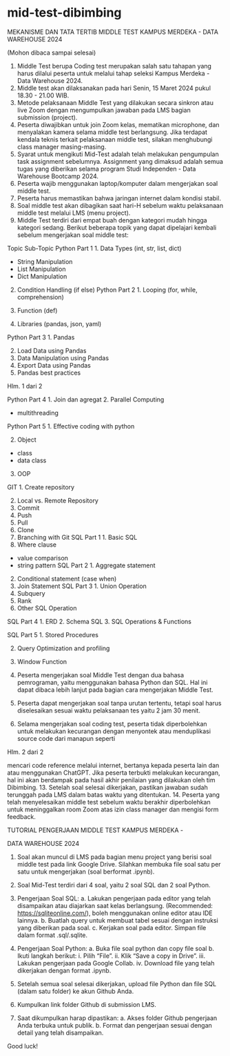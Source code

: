 # mid-test-dibimbing

MEKANISME DAN TATA TERTIB MIDDLE TEST
KAMPUS MERDEKA - DATA WAREHOUSE 2024

(Mohon dibaca sampai selesai)

1. Middle Test berupa Coding test merupakan salah satu tahapan yang harus dilalui peserta untuk melalui tahap seleksi Kampus Merdeka - Data Warehouse 2024.
2. Middle test akan dilaksanakan pada hari Senin, 15 Maret 2024 pukul 18.30 - 21.00 WIB.
3. Metode pelaksanaan Middle Test yang dilakukan secara sinkron atau live Zoom dengan mengumpulkan jawaban pada LMS bagian submission (project).
4. Peserta diwajibkan untuk join Zoom kelas, mematikan microphone, dan menyalakan kamera selama middle test berlangsung. Jika terdapat kendala teknis terkait pelaksanaan middle test, silakan menghubungi class manager masing-masing.
5. Syarat untuk mengikuti Mid-Test adalah telah melakukan pengumpulan task assignment sebelumnya. Assignment yang dimaksud adalah semua tugas yang diberikan selama program Studi Independen - Data Warehouse Bootcamp 2024.
6. Peserta wajib menggunakan laptop/komputer dalam mengerjakan soal middle test.
7. Peserta harus memastikan bahwa jaringan internet dalam kondisi stabil.
8. Soal middle test akan dibagikan saat hari-H sebelum waktu pelaksanaan middle test melalui LMS (menu project).
9. Middle Test terdiri dari empat buah dengan kategori mudah hingga kategori sedang. Berikut beberapa topik yang dapat dipelajari kembali sebelum mengerjakan
soal middle test:

Topic Sub-Topic
Python Part 1 1. Data Types (int, str, list, dict)
- String Manipulation
- List Manipulation
- Dict Manipulation
2. Condition Handling (if else)
Python Part 2 1. Looping (for, while, comprehension)

2. Function (def)
3. Libraries (pandas, json, yaml)

Python Part 3 1. Pandas

2. Load Data using Pandas
3. Data Manipulation using Pandas
4. Export Data using Pandas
5. Pandas best practices

Hlm. 1 dari 2

Python Part 4 1. Join dan agregat
2. Parallel Computing
- multithreading

Python Part 5 1. Effective coding with python

2. Object
- class
- data class
3. OOP

GIT 1. Create repository

2. Local vs. Remote Repository
3. Commit
4. Push
5. Pull
6. Clone
7. Branching with Git
SQL Part 1 1. Basic SQL
2. Where clause
- value comparison
- string pattern
SQL Part 2 1. Aggregate statement

2. Conditional statement (case when)
3. Join Statement
SQL Part 3 1. Union Operation
2. Subquery
3. Rank
4. Other SQL Operation

SQL Part 4 1. ERD
2. Schema SQL
3. SQL Operations & Functions

SQL Part 5 1. Stored Procedures

2. Query Optimization and profiling
3. Window Function

10. Peserta mengerjakan soal Middle Test dengan dua bahasa pemrograman, yaitu menggunakan bahasa Python dan SQL. Hal ini dapat dibaca lebih lanjut pada bagian cara mengerjakan Middle Test.
11. Peserta dapat mengerjakan soal tanpa urutan tertentu, tetapi soal harus diselesaikan sesuai waktu pelaksanaan tes yaitu 2 jam 30 menit.
12. Selama mengerjakan soal coding test, peserta tidak diperbolehkan untuk melakukan kecurangan dengan menyontek atau menduplikasi source code dari manapun seperti

Hlm. 2 dari 2

mencari code reference melalui internet, bertanya kepada peserta lain dan atau menggunakan ChatGPT. Jika peserta terbukti melakukan kecurangan, hal ini akan berdampak pada hasil akhir penilaian yang dilakukan oleh tim Dibimbing.
13. Setelah soal selesai dikerjakan, pastikan jawaban sudah terunggah pada LMS dalam batas waktu yang ditentukan.
14. Peserta yang telah menyelesaikan middle test sebelum waktu berakhir diperbolehkan untuk meninggalkan room Zoom atas izin class manager dan mengisi form feedback.

TUTORIAL PENGERJAAN MIDDLE TEST KAMPUS MERDEKA -

DATA WAREHOUSE 2024

1. Soal akan muncul di LMS pada bagian menu project yang berisi soal middle test pada link Google Drive. Silahkan membuka file soal satu per satu untuk mengerjakan (soal berformat .ipynb).
2. Soal Mid-Test terdiri dari 4 soal, yaitu 2 soal SQL dan 2 soal Python.
3. Pengerjaan Soal SQL:
a. Lakukan pengerjaan pada editor yang telah disampaikan atau diajarkan saat kelas berlangsung. (Recommended: https://sqliteonline.com/), boleh menggunakan online editor atau IDE lainnya.
b. Buatlah query untuk membuat tabel sesuai dengan instruksi yang diberikan pada soal.
c. Kerjakan soal pada editor. Simpan file dalam format .sql/.sqlite.

4. Pengerjaan Soal Python:
a. Buka file soal python dan copy file soal
b. Ikuti langkah berikut:
i. Pilih “File”.
ii. Klik “Save a copy in Drive”.
iii. Lakukan pengerjaan pada Google Collab.
iv. Download file yang telah dikerjakan dengan format .ipynb.

5. Setelah semua soal selesai dikerjakan, upload file Python dan file SQL (dalam satu folder) ke akun Github Anda.
6. Kumpulkan link folder Github di submission LMS.
7. Saat dikumpulkan harap dipastikan:
a. Akses folder Github pengerjaan Anda terbuka untuk publik.
b. Format dan pengerjaan sesuai dengan detail yang telah disampaikan.

Good luck!
